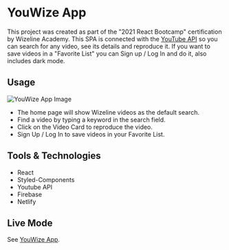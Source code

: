 # YouWize App

This project was created as part of the "2021 React Bootcamp" certification by Wizeline Academy.
This SPA is connected with the [YouTube API](https://developers.google.com/youtube) so you can search for any video, see its details and reproduce it. If you want to save videos in a "Favorite List" you can Sign up / Log In and do it, also includes dark mode.

## Usage

![YouWize App Image](https://i.ibb.co/4SPGVth/youwize-app.png)

- The home page will show Wizeline videos as the default search.
- Find a video by typing a keyword in the search field.
- Click on the Video Card to reproduce the video.
- Sign Up / Log In to save videos in your Favorite List.

## Tools & Technologies

- React
- Styled-Components
- Youtube API
- Firebase
- Netlify

## Live Mode

See [YouWize App](https://steph-react-certification.netlify.app/).
